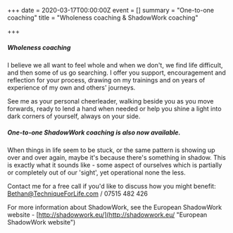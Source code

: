 +++
date = 2020-03-17T00:00:00Z
event = []
summary = "One-to-one coaching"
title = "Wholeness coaching & ShadowWork coaching"

+++
##### **_Wholeness_ coaching**

I believe we all want to feel whole and when we don't, we find life difficult, and then some of us go searching.  I offer you support, encouragement and reflection for your process, drawing on my trainings and on years of experience of my own and others' journeys.

See me as your personal cheerleader, walking beside you as you move forwards, ready to lend a hand when needed or help you shine a light into dark corners of yourself, always on your side.  

##### One-to-one **_ShadowWork_ coaching** is also now available.

When things in life seem to be stuck, or the same pattern is showing up over and over again, maybe it's because there's something in shadow.  This is exactly what it sounds like - some aspect of ourselves which is partially or completely out of our 'sight', yet operational none the less.

Contact me for a free call if you'd like to discuss how you might benefit:   Bethan@TechniqueForLife.com / 07515 482 426

For more information about ShadowWork, see the European ShadowWork website -  [http://shadowwork.eu/](http://shadowwork.eu/ "European ShadowWork website")